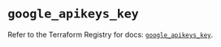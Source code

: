 # `google_apikeys_key`

Refer to the Terraform Registry for docs: [`google_apikeys_key`](https://registry.terraform.io/providers/hashicorp/google-beta/6.28.0/docs/resources/google_apikeys_key).
